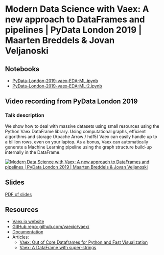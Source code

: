 # Modern Data Science with Vaex: A new approach to DataFrames and pipelines  | PyData London 2019 | Maarten Breddels & Jovan Veljanoski


## Notebooks
 * [PyData-London-2019-vaex-EDA-ML.ipynb](https://nbviewer.jupyter.org/github/vaexio/vaex-talks/blob/master/2019-pydata-london/PyData-London-2019-vaex-EDA-ML.ipynb)
 * [PyData-London-2019-vaex-EDA-ML-2.ipynb](https://nbviewer.jupyter.org/github/vaexio/vaex-talks/blob/master/2019-pydata-london/PyData-London-2019-vaex-EDA-ML-2.ipynb)


## Video recording from PyData London 2019

### Talk description

We show how to deal with massive datasets using small resources using the Python Vaex DataFrame library. Using computational graphs, efficient algorithms and storage (Apache Arrow / hdf5) Vaex can easily handle up to a billion rows, even on your laptop. As a bonus, Vaex can automatically generate a Machine Learning pipeline using the graph structure build-up internally in the DataFrame.

[![Modern Data Science with Vaex: A new approach to DataFrames and pipelines  | PyData London 2019 | Maarten Breddels & Jovan Veljanoski
](http://img.youtube.com/vi/2Tt0i823-ec/0.jpg)](https://www.youtube.com/watch?v=2Tt0i823-ec "Modern Data Science with Vaex: A new approach to DataFrames and pipelines  | PyData London 2019 | Maarten Breddels & Jovan Veljanoski
")

## Slides

[PDF of slides](2019-vaex-pydata-london.pdf)

## Resources

 * [Vaex.io website](vaex.io)
 * [GitHub repo: github.com/vaexio/vaex/](https://github.com/vaexio/vaex/)
 * [Documentation](https://docs.vaex.io)
 * Articles:
   * [Vaex: Out of Core Dataframes for Python and Fast Visualization](https://towardsdatascience.com/vaex-out-of-core-dataframes-for-python-and-fast-visualization-12c102db044a)
   * [Vaex: A DataFrame with super-strings](https://towardsdatascience.com/vaex-a-dataframe-with-super-strings-789b92e8d861)
